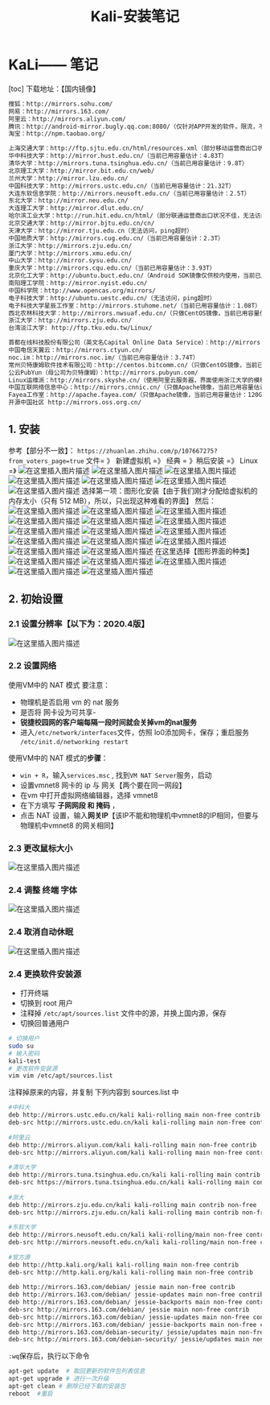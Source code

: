 ﻿---
title: Kali-安装笔记
tag: Linux
categories:
  - [后端,操作系统,Linux使用]
  - [信息安全,系统安全]

---

# KaLi—— 笔记
[toc]
下载地址：【国内镜像】

```bash
搜狐：http://mirrors.sohu.com/
网易：http://mirrors.163.com/
阿里云：http://mirrors.aliyun.com/
腾讯：http://android-mirror.bugly.qq.com:8080/（仅针对APP开发的软件，限流，不推荐）
淘宝：http://npm.taobao.org/

上海交通大学：http://ftp.sjtu.edu.cn/html/resources.xml（部分移动运营商出口状况不佳，无法访问）
华中科技大学：http://mirror.hust.edu.cn/（当前已用容量估计：4.83T）
清华大学：http://mirrors.tuna.tsinghua.edu.cn/（当前已用容量估计：9.8T）
北京理工大学：http://mirror.bit.edu.cn/web/
兰州大学：http://mirror.lzu.edu.cn/
中国科技大学：http://mirrors.ustc.edu.cn/（当前已用容量估计：21.32T）
大连东软信息学院：http://mirrors.neusoft.edu.cn/（当前已用容量估计：2.5T）
东北大学：http://mirror.neu.edu.cn/
大连理工大学：http://mirror.dlut.edu.cn/
哈尔滨工业大学：http://run.hit.edu.cn/html/（部分联通运营商出口状况不佳，无法访问）
北京交通大学：http://mirror.bjtu.edu.cn/cn/
天津大学：http://mirror.tju.edu.cn（无法访问，ping超时）
中国地质大学：http://mirrors.cug.edu.cn/（当前已用容量估计：2.3T）
浙江大学：http://mirrors.zju.edu.cn/
厦门大学：http://mirrors.xmu.edu.cn/
中山大学：http://mirror.sysu.edu.cn/
重庆大学：http://mirrors.cqu.edu.cn/（当前已用容量估计：3.93T）
北京化工大学：http://ubuntu.buct.edu.cn/（Android SDK镜像仅供校内使用，当前已用容量估计：1.72T）
南阳理工学院：http://mirror.nyist.edu.cn/
中国科学院：http://www.opencas.org/mirrors/
电子科技大学：http://ubuntu.uestc.edu.cn/（无法访问，ping超时）
电子科技大学星辰工作室：http://mirrors.stuhome.net/（当前已用容量估计：1.08T）
西北农林科技大学：http://mirrors.nwsuaf.edu.cn/（只做CentOS镜像，当前已用容量估计：140GB） 
浙江大学：http://mirrors.zju.edu.cn/
台湾淡江大学: http://ftp.tku.edu.tw/Linux/

首都在线科技股份有限公司（英文名Capital Online Data Service）：http://mirrors.yun-idc.com/
中国电信天翼云：http://mirrors.ctyun.cn/
noc.im：http://mirrors.noc.im/（当前已用容量估计：3.74T）
常州贝特康姆软件技术有限公司：http://centos.bitcomm.cn/（只做CentOS镜像，当前已用容量估计：140GB）
公云PubYun（母公司为贝特康姆）：http://mirrors.pubyun.com/
Linux运维派：http://mirrors.skyshe.cn/（使用阿里云服务器，界面使用浙江大学的模板，首页维护，内容可访问）
中国互联网络信息中心：http://mirrors.cnnic.cn/（只做Apache镜像，当前已用容量估计：120GB）
Fayea工作室：http://apache.fayea.com/（只做Apache镜像，当前已用容量估计：120GB）
开源中国社区 http://mirrors.oss.org.cn/
```

## 1. 安装
参考【部分不一致】：
`https://zhuanlan.zhihu.com/p/107667275?from_voters_page=true`
文件= 》 新建虚拟机 =》 经典 = 》稍后安装 =》 Linux =》 
![在这里插入图片描述](https://img-blog.csdnimg.cn/20201128190857420.png)
![在这里插入图片描述](https://img-blog.csdnimg.cn/20201128191053589.png?x-oss-process=image/watermark,type_ZmFuZ3poZW5naGVpdGk,shadow_10,text_aHR0cHM6Ly9ibG9nLmNzZG4ubmV0L20wXzQ2NTc4NTky,size_16,color_FFFFFF,t_70)
![在这里插入图片描述](https://img-blog.csdnimg.cn/20201128191208991.png?x-oss-process=image/watermark,type_ZmFuZ3poZW5naGVpdGk,shadow_10,text_aHR0cHM6Ly9ibG9nLmNzZG4ubmV0L20wXzQ2NTc4NTky,size_16,color_FFFFFF,t_70)
![在这里插入图片描述](https://img-blog.csdnimg.cn/20201128191337918.png?x-oss-process=image/watermark,type_ZmFuZ3poZW5naGVpdGk,shadow_10,text_aHR0cHM6Ly9ibG9nLmNzZG4ubmV0L20wXzQ2NTc4NTky,size_16,color_FFFFFF,t_70)
![在这里插入图片描述](https://img-blog.csdnimg.cn/20201128191517333.png?x-oss-process=image/watermark,type_ZmFuZ3poZW5naGVpdGk,shadow_10,text_aHR0cHM6Ly9ibG9nLmNzZG4ubmV0L20wXzQ2NTc4NTky,size_16,color_FFFFFF,t_70)
![在这里插入图片描述](https://img-blog.csdnimg.cn/20201128191551465.png?x-oss-process=image/watermark,type_ZmFuZ3poZW5naGVpdGk,shadow_10,text_aHR0cHM6Ly9ibG9nLmNzZG4ubmV0L20wXzQ2NTc4NTky,size_16,color_FFFFFF,t_70)
![在这里插入图片描述](https://img-blog.csdnimg.cn/20201128191640963.png?x-oss-process=image/watermark,type_ZmFuZ3poZW5naGVpdGk,shadow_10,text_aHR0cHM6Ly9ibG9nLmNzZG4ubmV0L20wXzQ2NTc4NTky,size_16,color_FFFFFF,t_70)
选择第一项：图形化安装【由于我们刚才分配给虚拟机的内存太小（只有 512 MB），所以，只出现这种难看的界面】
然后：
![在这里插入图片描述](https://img-blog.csdnimg.cn/20201128191829246.png?x-oss-process=image/watermark,type_ZmFuZ3poZW5naGVpdGk,shadow_10,text_aHR0cHM6Ly9ibG9nLmNzZG4ubmV0L20wXzQ2NTc4NTky,size_16,color_FFFFFF,t_70)
![在这里插入图片描述](https://img-blog.csdnimg.cn/20201128191915611.png?x-oss-process=image/watermark,type_ZmFuZ3poZW5naGVpdGk,shadow_10,text_aHR0cHM6Ly9ibG9nLmNzZG4ubmV0L20wXzQ2NTc4NTky,size_16,color_FFFFFF,t_70)
![在这里插入图片描述](https://img-blog.csdnimg.cn/20201128191949932.png?x-oss-process=image/watermark,type_ZmFuZ3poZW5naGVpdGk,shadow_10,text_aHR0cHM6Ly9ibG9nLmNzZG4ubmV0L20wXzQ2NTc4NTky,size_16,color_FFFFFF,t_70)
![在这里插入图片描述](https://img-blog.csdnimg.cn/202011281927033.png?x-oss-process=image/watermark,type_ZmFuZ3poZW5naGVpdGk,shadow_10,text_aHR0cHM6Ly9ibG9nLmNzZG4ubmV0L20wXzQ2NTc4NTky,size_16,color_FFFFFF,t_70)
![在这里插入图片描述](https://img-blog.csdnimg.cn/20201128192721872.png?x-oss-process=image/watermark,type_ZmFuZ3poZW5naGVpdGk,shadow_10,text_aHR0cHM6Ly9ibG9nLmNzZG4ubmV0L20wXzQ2NTc4NTky,size_16,color_FFFFFF,t_70)
![在这里插入图片描述](https://img-blog.csdnimg.cn/2020112819281250.png?x-oss-process=image/watermark,type_ZmFuZ3poZW5naGVpdGk,shadow_10,text_aHR0cHM6Ly9ibG9nLmNzZG4ubmV0L20wXzQ2NTc4NTky,size_16,color_FFFFFF,t_70)
![在这里插入图片描述](https://img-blog.csdnimg.cn/20201128192916509.png?x-oss-process=image/watermark,type_ZmFuZ3poZW5naGVpdGk,shadow_10,text_aHR0cHM6Ly9ibG9nLmNzZG4ubmV0L20wXzQ2NTc4NTky,size_16,color_FFFFFF,t_70)
![在这里插入图片描述](https://img-blog.csdnimg.cn/20201128192950314.png?x-oss-process=image/watermark,type_ZmFuZ3poZW5naGVpdGk,shadow_10,text_aHR0cHM6Ly9ibG9nLmNzZG4ubmV0L20wXzQ2NTc4NTky,size_16,color_FFFFFF,t_70)
![在这里插入图片描述](https://img-blog.csdnimg.cn/20201128193153727.png?x-oss-process=image/watermark,type_ZmFuZ3poZW5naGVpdGk,shadow_10,text_aHR0cHM6Ly9ibG9nLmNzZG4ubmV0L20wXzQ2NTc4NTky,size_16,color_FFFFFF,t_70)
![在这里插入图片描述](https://img-blog.csdnimg.cn/20201128193207605.png?x-oss-process=image/watermark,type_ZmFuZ3poZW5naGVpdGk,shadow_10,text_aHR0cHM6Ly9ibG9nLmNzZG4ubmV0L20wXzQ2NTc4NTky,size_16,color_FFFFFF,t_70)
![在这里插入图片描述](https://img-blog.csdnimg.cn/20201128193225924.png?x-oss-process=image/watermark,type_ZmFuZ3poZW5naGVpdGk,shadow_10,text_aHR0cHM6Ly9ibG9nLmNzZG4ubmV0L20wXzQ2NTc4NTky,size_16,color_FFFFFF,t_70)
![在这里插入图片描述](https://img-blog.csdnimg.cn/2020112819325350.png?x-oss-process=image/watermark,type_ZmFuZ3poZW5naGVpdGk,shadow_10,text_aHR0cHM6Ly9ibG9nLmNzZG4ubmV0L20wXzQ2NTc4NTky,size_16,color_FFFFFF,t_70)
![在这里插入图片描述](https://img-blog.csdnimg.cn/20201128193316391.png?x-oss-process=image/watermark,type_ZmFuZ3poZW5naGVpdGk,shadow_10,text_aHR0cHM6Ly9ibG9nLmNzZG4ubmV0L20wXzQ2NTc4NTky,size_16,color_FFFFFF,t_70)
![在这里插入图片描述](https://img-blog.csdnimg.cn/20201128193529659.png?x-oss-process=image/watermark,type_ZmFuZ3poZW5naGVpdGk,shadow_10,text_aHR0cHM6Ly9ibG9nLmNzZG4ubmV0L20wXzQ2NTc4NTky,size_16,color_FFFFFF,t_70)
在这里选择【图形界面的种类】
![在这里插入图片描述](https://img-blog.csdnimg.cn/20201128193622921.png?x-oss-process=image/watermark,type_ZmFuZ3poZW5naGVpdGk,shadow_10,text_aHR0cHM6Ly9ibG9nLmNzZG4ubmV0L20wXzQ2NTc4NTky,size_16,color_FFFFFF,t_70)
![在这里插入图片描述](https://img-blog.csdnimg.cn/20201128193744420.png?x-oss-process=image/watermark,type_ZmFuZ3poZW5naGVpdGk,shadow_10,text_aHR0cHM6Ly9ibG9nLmNzZG4ubmV0L20wXzQ2NTc4NTky,size_16,color_FFFFFF,t_70)
![在这里插入图片描述](https://img-blog.csdnimg.cn/20201128194928831.png?x-oss-process=image/watermark,type_ZmFuZ3poZW5naGVpdGk,shadow_10,text_aHR0cHM6Ly9ibG9nLmNzZG4ubmV0L20wXzQ2NTc4NTky,size_16,color_FFFFFF,t_70)
![在这里插入图片描述](https://img-blog.csdnimg.cn/20201128194957601.png?x-oss-process=image/watermark,type_ZmFuZ3poZW5naGVpdGk,shadow_10,text_aHR0cHM6Ly9ibG9nLmNzZG4ubmV0L20wXzQ2NTc4NTky,size_16,color_FFFFFF,t_70)
![在这里插入图片描述](https://img-blog.csdnimg.cn/20201128195238913.png)




















## 2. 初始设置
### 2.1 设置分辨率【以下为：2020.4版】
![在这里插入图片描述](https://img-blog.csdnimg.cn/20201128153043764.png?x-oss-process=image/watermark,type_ZmFuZ3poZW5naGVpdGk,shadow_10,text_aHR0cHM6Ly9ibG9nLmNzZG4ubmV0L20wXzQ2NTc4NTky,size_16,color_FFFFFF,t_70)























### 2.2 设置网络
使用VM中的 NAT 模式
要注意：
- 物理机是否启用 vm 的 nat 服务
- 是否将 网卡设为可共享- 
- **锐捷校园网的客户端每隔一段时间就会关掉vm的nat服务**
- 进入`/etc/network/interfaces`文件，仿照 lo0添加网卡，保存；重启服务 `/etc/init.d/networking restart`


使用VM中的 NAT 模式的**步骤**： 

- `win + R`，输入`services.msc` , 找到`VM NAT Server`服务，启动
- 设置vmnet8 网卡的 ip 与 网关【两个要在同一网段】
- 在vm 中打开虚拟网络编辑器，选择 vmnet8
- 在下方填写 **子网网段 和 掩码** ，
- 点击 NAT 设置，输入**网关IP**【该IP不能和物理机中vmnet8的IP相同，但要与物理机中vmnet8 的网关相同】


### 2.3 更改鼠标大小
![在这里插入图片描述](https://img-blog.csdnimg.cn/20201130141604663.png?x-oss-process=image/watermark,type_ZmFuZ3poZW5naGVpdGk,shadow_10,text_aHR0cHM6Ly9ibG9nLmNzZG4ubmV0L20wXzQ2NTc4NTky,size_16,color_FFFFFF,t_70)
### 2.4 调整 终端 字体
![在这里插入图片描述](https://img-blog.csdnimg.cn/20201130142910861.png?x-oss-process=image/watermark,type_ZmFuZ3poZW5naGVpdGk,shadow_10,text_aHR0cHM6Ly9ibG9nLmNzZG4ubmV0L20wXzQ2NTc4NTky,size_16,color_FFFFFF,t_70)
### 2.4 取消自动休眠
![在这里插入图片描述](https://img-blog.csdnimg.cn/20201130145923390.png?x-oss-process=image/watermark,type_ZmFuZ3poZW5naGVpdGk,shadow_10,text_aHR0cHM6Ly9ibG9nLmNzZG4ubmV0L20wXzQ2NTc4NTky,size_16,color_FFFFFF,t_70)



### 2.4 更换软件安装源
- 打开终端
- 切换到 root 用户
- 注释掉 `/etc/apt/sources.list` 文件中的源，并换上国内源，保存
- 切换回普通用户


```bash
# 切换用户
sudo su
# 输入密码
kali-test
# 更改软件安装源
vim vim /etc/apt/sources.list
```
注释掉原来的内容，并复制 下列内容到 sources.list 中

```bash
#中科大
deb http://mirrors.ustc.edu.cn/kali kali-rolling main non-free contrib
deb-src http://mirrors.ustc.edu.cn/kali kali-rolling main non-free contrib
 
#阿里云
deb http://mirrors.aliyun.com/kali kali-rolling main non-free contrib
deb-src http://mirrors.aliyun.com/kali kali-rolling main non-free contrib
 
#清华大学
deb http://mirrors.tuna.tsinghua.edu.cn/kali kali-rolling main contrib non-free
deb-src https://mirrors.tuna.tsinghua.edu.cn/kali kali-rolling main contrib non-free
 
#浙大
deb http://mirrors.zju.edu.cn/kali kali-rolling main contrib non-free
deb-src http://mirrors.zju.edu.cn/kali kali-rolling main contrib non-free
 
#东软大学
deb http://mirrors.neusoft.edu.cn/kali kali-rolling/main non-free contrib
deb-src http://mirrors.neusoft.edu.cn/kali kali-rolling/main non-free contrib
 
#官方源
deb http://http.kali.org/kali kali-rolling main non-free contrib
deb-src http://http.kali.org/kali kali-rolling main non-free contrib
 
deb http://mirrors.163.com/debian/ jessie main non-free contrib
deb http://mirrors.163.com/debian/ jessie-updates main non-free contrib
deb http://mirrors.163.com/debian/ jessie-backports main non-free contrib
deb-src http://mirrors.163.com/debian/ jessie main non-free contrib
deb-src http://mirrors.163.com/debian/ jessie-updates main non-free contrib
deb-src http://mirrors.163.com/debian/ jessie-backports main non-free contrib
deb http://mirrors.163.com/debian-security/ jessie/updates main non-free contrib
deb-src http://mirrors.163.com/debian-security/ jessie/updates main non-free contrib
```

`:wq`保存后，执行以下命令

```bash
apt-get update  # 取回更新的软件包列表信息
apt-get upgrade # 进行一次升级
apt-get clean # 删除已经下载的安装包
reboot  #重启
```

